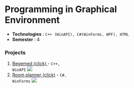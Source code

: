 # Programming in Graphical Environment

* **Technologies** : `C++ (WinAPI), C#(WinForms, WPF), HTML`
* **Semester** : 4

### Projects
1. [Begemed (click) ](/Gems-WinAPI) -		<code>C++, WinAPI</code>
![](src/begemed.gif)
2. [Room planner (click)](/Room-planner) - <code>C#, WinForms</code>
![](src/room.gif)

